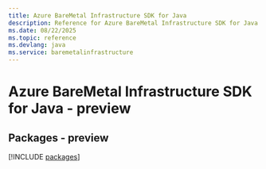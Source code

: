 ```yaml
---
title: Azure BareMetal Infrastructure SDK for Java
description: Reference for Azure BareMetal Infrastructure SDK for Java
ms.date: 08/22/2025
ms.topic: reference
ms.devlang: java
ms.service: baremetalinfrastructure
---
```

# Azure BareMetal Infrastructure SDK for Java - preview
## Packages - preview
[!INCLUDE [packages](baremetal-infrastructure-index.md)]